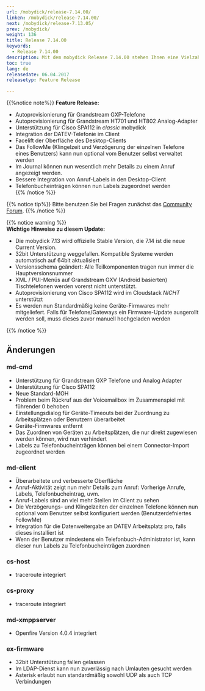 ```yaml
---
url: /mobydick/release-7.14.00/
linken: /mobydick/release-7.14.00/
next: /mobydick/release-7.13.05/
prev: /mobydick/
weight: 136
title: Release 7.14.00
keywords:
  - Release 7.14.00
description: Mit dem mobydick Release 7.14.00 stehen Ihnen eine Vielzahl an neuen Funtionen zur Verfügung.
toc: true
lang: de
releasedate: 06.04.2017
releasetyp: Feature Release

---
```


{{%notice note%}}
**Feature Release:**  
- Autoprovisionierung für Grandstream GXP-Telefone  
- Autoprovisionierung für Grandstream HT701 und HT802 Analog-Adapter  
- Unterstützung für Cisco SPA112 in *classic* mobydick  
- Integration der DATEV-Telefonie im Client  
- Facelift der Oberfläche des Desktop-Clients  
- Das FollowMe (Klingelzeit und Verzögerung der einzelnen Telefone eines Benutzers) kann nun optional vom Benutzer selbst verwaltet werden  
- Im Journal können nun wesentlich mehr Details zu einem Anruf angezeigt werden.
- Bessere Integration von Anruf-Labels in den Desktop-Client  
- Telefonbucheinträgen können nun Labels zugeordnet werden  
{{% /notice %}}

{{% notice tip%}}
Bitte benutzen Sie bei Fragen zunächst das [Community Forum](http://community.pascom.net/forum.php "Zu unserem Forum").
{{% /notice %}}

{{% notice warning %}}  
**Wichtige Hinweise zu diesem Update:**  
- Die mobydick 7.13 wird offizielle Stable Version, die 7.14 ist die neue Current Version.  
- 32bit Unterstützung weggefallen. Kompatible Systeme werden automatisch auf 64bit aktualisiert  
- Versionsschema geändert: Alle Teilkomponenten tragen nun immer die Hauptversionsnummer  
- XML / PUI-Menüs auf Grandstream GXV (Android basierten) Tischtelefonen werden vorerst nicht unterstützt.  
- Autoprovisionierung von Cisco SPA112 wird im Cloudstack *NICHT* unterstützt  
- Es werden nun Standardmäßig keine Geräte-Firmwares mehr mitgeliefert. Falls für Telefone/Gateways ein Firmware-Update ausgerollt werden soll, muss dieses zuvor manuell hochgeladen werden

{{% /notice %}}

## Änderungen

### md-cmd

* Unterstützung für Grandstream GXP Telefone und Analog Adapter
* Unterstützung für Cisco SPA112
* Neue Standard-MOH
* Problem beim Rückruf aus der Voicemailbox im Zusammenspiel mit führender 0 behoben
* Einstellungsdialog für Geräte-Timeouts bei der Zuordnung zu Arbeitsplätzen oder Benutzern überarbeitet
* Geräte-Firmwares entfernt
* Das Zuordnen von Geräten zu Arbeitsplätzen, die nur direkt zugewiesen werden können, wird nun verhindert
* Labels zu Telefonbucheinträgen können bei einem Connector-Import zugeordnet werden


### md-client

* Überarbeitete und verbesserte Oberfläche
* Anruf-Aktivität zeigt nun mehr Details zum Anruf: Vorherige Anrufe, Labels, Telefonbucheintrag, uvm.
* Anruf-Labels sind an viel mehr Stellen im Client zu sehen
* Die Verzögerungs- und Klingelzeiten der einzelnen Telefone können nun optional vom Benutzer selbst konfiguriert werden (Benutzerdefniertes FollowMe)
* Integration für die Datenweitergabe an DATEV Arbeitsplatz pro, falls dieses installiert ist
* Wenn der Benutzer mindestens ein Telefonbuch-Administrator ist, kann dieser nun Labels zu Telefonbucheinträgen zuordnen

### cs-host
* traceroute integriert

### cs-proxy
* traceroute integriert

### md-xmppserver
* Openfire Version 4.0.4 integriert

### ex-firmware

* 32bit Unterstützung fallen gelassen
* Im LDAP-Dienst kann nun zuverlässig nach Umlauten gesucht werden
* Asterisk erlaubt nun standardmäßig sowohl UDP als auch TCP Verbindungen
